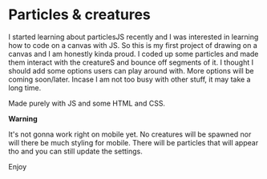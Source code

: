 # Particles & creatures

I started learning about particlesJS recently and I was interested in learning how to code on a canvas with JS. So this is my first project of drawing on a canvas and I am honestly kinda proud. I coded up some particles and made them interact with the creatureS and bounce off segments of it. I thought I should add some options users can play around with. More options will be coming soon/later. Incase I am not too busy with other stuff, it may take a long time.

Made purely with JS and some HTML and CSS. 

**Warning**

It's not gonna work right on mobile yet. No creatures will be spawned nor will there be much styling for mobile. There will be particles that will appear tho and you can still update the settings.

Enjoy
